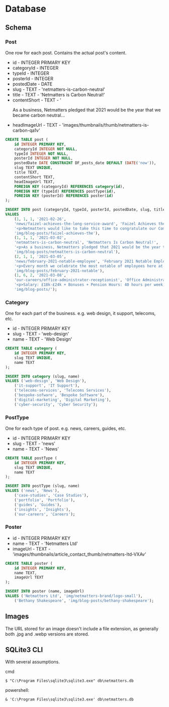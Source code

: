 # Database

## Schema
### Post
One row for each post. Contains the actual post's content.
* id - INTEGER PRIMARY KEY
* categoryId - INTEGER
* typeId - INTEGER
* posterId - INTEGER
* postedDate - DATE
* slug - TEXT - 'netmatters-is-carbon-neutral'
* title - TEXT - 'Netmatters is Carbon Neutral!'
* contentShort - TEXT - '<p>As a business, Netmatters pledged that 2021 would be the year that we became carbon neutral...</p>
* headImageUrl - TEXT - 'images/thumbnails/thumb/netmatters-is-carbon-qa1v'

```sql
CREATE TABLE post (
    id INTEGER PRIMARY KEY,
    categoryId INTEGER NOT NULL,
    typeId INTEGER NOT NULL,
    posterId INTEGER NOT NULL,
    postedDate DATE CONSTRAINT DF_posts_date DEFAULT (DATE('now')),
    slug TEXT UNIQUE,
    title TEXT,
    contentShort TEXT,
    headImageUrl TEXT,
    FOREIGN KEY (categoryId) REFERENCES category(id),
    FOREIGN KEY (typeId) REFERENCES postType(id),
    FOREIGN KEY (posterId) REFERENCES poster(id)
);
```
```sql
INSERT INTO post (categoryId, typeId, posterId, postedDate, slug, title, contentShort, headImageUrl)
VALUES 
    (1, 1, 1, '2021-02-26',
    'news/faizel-achieves-the-long-service-award', 'Faizel Achieves the Long Service Award',
    '<p>Netmatters would like to take this time to congratulate our Commercial Head of Web, Faizel De...</p>',
    'img/blog-posts/faizel-achieves-the'),
    (1, 1, 1, '2021-03-02',
    'netmatters-is-carbon-neutral', 'Netmatters Is Carbon Neutral!',
    '<p>As a business, Netmatters pledged that 2021 would be the year that we became carbon neutral....</p>',
    'img/blog-posts/netmatters-is-carbon-neutral'),
    (2, 1, 1, '2021-03-05',
    'news/february-2021-notable-employee', 'February 2021 Notable Employee',
    '<p>Every month we celebrate the most notable of employees here at Netmatters. Each department he...</p>',
    'img/blog-posts/february-2021-notable'),
    (1, 6, 2, '2021-03-08',
    'our-careers/office-administrator-receptionist', 'Office Administrator / Receptionist',
    '<p>Salary: £18k-£24k + Bonuses + Pension Hours: 40 hours per week, Monday - Friday Location: W...</p>',
    'img/blog-posts/');
```

### Category
One for each part of the business. e.g. web design, it support, telecoms, etc.
* id - INTEGER PRIMARY KEY
* slug - TEXT - 'web-design'
* name - TEXT - 'Web Design'

```sql
CREATE TABLE category (
    id INTEGER PRIMARY KEY,
    slug TEXT UNIQUE,
    name TEXT
);
```
```sql
INSERT INTO category (slug, name)
VALUES ('web-design', 'Web Design'),
    ('it-support', 'IT Support'),
    ('telecoms-services', 'Telecoms Services'),
    ('bespoke-sofware', 'Bespoke Software'),
    ('digital-marketing', 'Digital Marketing'),
    ('cyber-security', 'Cyber Security');
```

### PostType
One for each type of post. e.g. news, careers, guides, etc.
* id - INTEGER PRIMARY KEY
* slug - TEXT - 'news'
* name - TEXT - 'News'

```sql
CREATE TABLE postType (
    id INTEGER PRIMARY KEY,
    slug TEXT UNIQUE,
    name TEXT
);
```
```sql
INSERT INTO postType (slug, name)
VALUES ('news', 'News'),
    ('case-studies', 'Case Studies'),
    ('portfolio', 'Portfolio'),
    ('guides', 'Guides'),
    ('insights', 'Insights'),
    ('our-careers', 'Careers');
```

### Poster
* id - INTEGER PRIMARY KEY
* name - TEXT - 'Netmatters Ltd'
* imageUrl - TEXT - 'images/thumbnails/article_contact_thumb/netmatters-ltd-VXAv'

```sql
CREATE TABLE poster (
    id INTEGER PRIMARY KEY,
    name TEXT,
    imageUrl TEXT
);
```
```sql
INSERT INTO poster (name, imageUrl)
VALUES ('Netmatters Ltd', 'img/netmatters-brand/logo-small'),
    ('Bethany Shakespeare', 'img/blog-posts/bethany-shakespeare');
```

## Images
The URL stored for an image doesn't include a file extension, as generally both .jpg and .webp versions are stored.

## SQLite3 CLI
With several assumptions.

cmd
```
$ "C:\Program Files\sqlite3\sqlite3.exe" db\netmatters.db
```

powershell:
```
& 'C:\Program Files\sqlite3\sqlite3.exe' db\netmatters.db
```
